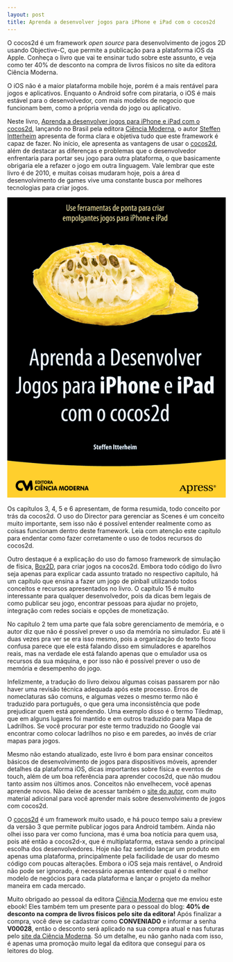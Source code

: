 ```yaml
---
layout: post
title: Aprenda a desenvolver jogos para iPhone e iPad com o cocos2d
---
```


O cocos2d é um framework *open source* para desenvolvimento de jogos 2D usando Objective-C, que permite a publicação para a plataforma iOS da Apple. Conheça o livro que vai te ensinar tudo sobre este assunto, e veja como ter 40% de desconto na compra de livros físicos no site da editora Ciência Moderna.

O iOS não é a maior plataforma mobile hoje, porém é a mais rentável para jogos e aplicativos. Enquanto o Android sofre com pirataria, o iOS é mais estável para o desenvolvedor, com mais modelos de negocio que funcionam bem, como a própria venda do jogo ou aplicativo.

Neste livro, [Aprenda a desenvolver jogos para iPhone e iPad com o cocos2d](http://www.lcm.com.br/site/#/livros/detalhesLivro/aprenda-a-desenvolver-jogos-para-iphone-e-ipad-com-o-cocos2d.html "Livro"), lançando no Brasil pela editora [Ciência Moderna](http://www.lcm.com.br/ "CM"), o autor [Steffen Intterheim](http://www.learn-cocos2d.com/ "Learn Cocos2d") apresenta de forma clara e objetiva tudo que este framework é capaz de fazer. No início, ele apresenta as vantagens de usar o [cocos2d](http://www.cocos2d-iphone.org/ "cocos2d"), além de destacar as diferenças e problemas que o desenvolvedor enfrentaria para portar seu jogo para outra plataforma, o que basicamente obrigaria ele a refazer o jogo em outra linguagem. Vale lembrar que este livro é de 2010, e muitas coisas mudaram hoje, pois a área d desenvolvimento de games vive uma constante busca por melhores tecnologias para criar jogos.

![](../content/images/2013/12/Screen-Shot-2013-12-11-at-15.30.40.png "Aprenda a Desenvolver Jogos para iPhone e iPad com o cocos2d")

Os capítulos 3, 4, 5 e 6 apresentam, de forma resumida, todo conceito por trás da cocos2d. O uso do Director para gerenciar as Scenes é um conceito muito importante, sem isso não é possível entender realmente como as coisas funcionam dentro deste framework. Leia com atenção este capítulo para endentar como fazer corretamente o uso de todos recursos do cocos2d.

Outro destaque é a explicação do uso do famoso framework de simulação de física, [Box2D](http://box2d.org/ "Box2D"), para criar jogos na cocos2d. Embora todo código do livro seja apenas para explicar cada assunto tratado no respectivo capítulo, há um capítulo que ensina a fazer um jogo de pinball utilizando todos conceitos e recursos apresentados no livro. O capítulo 15 é muito interessante para qualquer desenvolvedor, pois da dicas bem legais de como publicar seu jogo, encontrar pessoas para ajudar no projeto, integração com redes sociais e opções de monetização.

No capítulo 2 tem uma parte que fala sobre gerenciamento de memória, e o autor diz que não é possível prever o uso da memória no simulador. Eu até li duas vezes pra ver se era isso mesmo, pois a organização do texto ficou confusa parece que ele está falando disso em simuladores e aparelhos reais, mas na verdade ele está falando apenas que o emulador usa os recursos da sua máquina, e por isso não é possível prever o uso de memória e desempenho do jogo.

Infelizmente, a tradução do livro deixou algumas coisas passarem por não haver uma revisão técnica adequada após este processo. Erros de nomeclaturas são comuns, e algumas vezes o mesmo termo não é traduzido para português, o que gera uma inconsistência que pode prejudicar quem está aprendendo. Uma exemplo disso é o termo Tiledmap, que em alguns lugares foi mantido e em outros traduzido para Mapa de Ladrilhos. Se você procurar por este termo traduzido no Google vai encontrar como colocar ladrilhos no piso e em paredes, ao invés de criar mapas para jogos.

Mesmo não estando atualizado, este livro é bom para ensinar conceitos básicos de desenvolvimento de jogos para dispositivos móveis, aprender detalhes da plataforma iOS, dicas importantes sobre física e eventos de touch, além de um boa referência para aprender cocos2d, que não mudou tanto assim nos últimos anos. Conceitos não envelhecem, você apenas aprende novos. Não deixe de acessar também o [site do autor](http://www.learn-cocos2d.com/ "Learn Cocos2D"), com muito material adicional para você aprender mais sobre desenvolvimento de jogos com cocos2d.

O [cocos2d](http://www.cocos2d-iphone.org/ "cocos2d") é um framework muito usado, e há pouco tempo saiu a preview da versão 3 que permite publicar jogos para Android também. Ainda não olhei isso para ver como funciona, mas é uma boa notícia para quem usa, pois até então a cocos2d-x, que é multiplataforma, estava sendo a principal escolha dos desenvolvedores. Hoje não faz sentido lançar um produto em apenas uma plataforma, principalmente pela facilidade de usar do mesmo código com poucas alterações. Embora o iOS seja mais rentável, o Android não pode ser ignorado, é necessário apenas entender qual é o melhor modelo de negócios para cada plataforma e lançar o projeto da melhor maneira em cada mercado.

Muito obrigado ao pessoal da editora [Ciência Moderna](http://www.lcm.com.br/ "CM") que me enviou este ebook! Eles também tem um presente para o pessoal do blog: **40% de desconto na compra de livros físicos pelo site da editora!** Após finalizar a compra, você deve se cadastrar como **CONVENIADO** e informar a senha **V00028**, então o desconto será aplicado na sua compra atual e nas futuras pelo [site da Ciência Moderna](http://www.lcm.com.br/ "CM"). Só um detalhe, eu não ganho nada com isso, é apenas uma promoção muito legal da editora que consegui para os leitores do blog.
